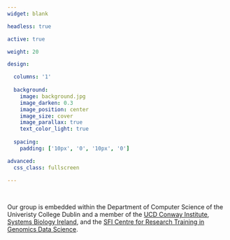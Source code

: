 ```yaml
---
widget: blank

headless: true 

active: true

weight: 20

design:

  columns: '1'
  
  background:
    image: background.jpg
    image_darken: 0.3
    image_position: center
    image_size: cover
    image_parallax: true
    text_color_light: true
    
  spacing:
    padding: ['10px', '0', '10px', '0']

advanced:
  css_class: fullscreen

---
```


<br>

Our group is embedded within the Department of Computer Science of the Univeristy College Dublin and a member of the [UCD Conway Institute](https://www.ucd.ie/conway/), [Systems Biology Ireland](https://www.ucd.ie/sbi/), and the [SFI Centre for Research Training in Genomics Data Science](https://genomicsdatascience.ie).  
